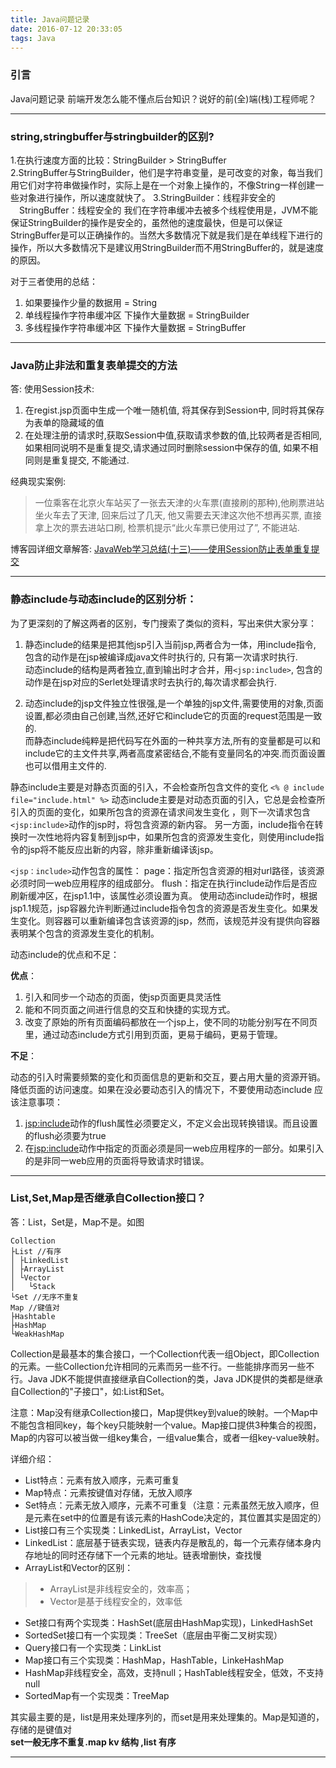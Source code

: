 ```yaml
---
title: Java问题记录
date: 2016-07-12 20:33:05
tags: Java
---
```

### 引言
Java问题记录
前端开发怎么能不懂点后台知识？说好的前(全)端(栈)工程师呢？
<!--more-->

---
### string,stringbuffer与stringbuilder的区别?
1.在执行速度方面的比较：StringBuilder >  StringBuffer   
2.StringBuffer与StringBuilder，他们是字符串变量，是可改变的对象，每当我们用它们对字符串做操作时，实际上是在一个对象上操作的，不像String一样创建一些对象进行操作，所以速度就快了。
3.StringBuilder：线程非安全的
　StringBuffer：线程安全的
我们在字符串缓冲去被多个线程使用是，JVM不能保证StringBuilder的操作是安全的，虽然他的速度最快，但是可以保证StringBuffer是可以正确操作的。当然大多数情况下就是我们是在单线程下进行的操作，所以大多数情况下是建议用StringBuilder而不用StringBuffer的，就是速度的原因。

对于三者使用的总结：
1. 如果要操作少量的数据用 = String
2. 单线程操作字符串缓冲区 下操作大量数据 = StringBuilder
3. 多线程操作字符串缓冲区 下操作大量数据 = StringBuffer

---
### Java防止非法和重复表单提交的方法
答: 使用Session技术:
1. 在regist.jsp页面中生成一个唯一随机值, 将其保存到Session中, 同时将其保存为表单的隐藏域的值
2. 在处理注册的请求时,获取Session中值,获取请求参数的值,比较两者是否相同, 如果相同说明不是重复提交,请求通过同时删除session中保存的值, 如果不相同则是重复提交, 不能通过.

经典现实案例:
> 一位乘客在北京火车站买了一张去天津的火车票(直接刷的那种),他刷票进站坐火车去了天津, 回来后过了几天, 他又需要去天津这次他不想再买票, 直接拿上次的票去进站口刷, 检票机提示“此火车票已使用过了”, 不能进站.

博客园详细文章解答:
[JavaWeb学习总结(十三)——使用Session防止表单重复提交](http://www.cnblogs.com/xdp-gacl/p/3859416.html)

---
### 静态include与动态include的区别分析：
为了更深刻的了解这两者的区别，专门搜索了类似的资料，写出来供大家分享：
1. 静态include的结果是把其他jsp引入当前jsp,两者合为一体，用include指令, 包含的动作是在jsp被编译成java文件时执行的, 只有第一次请求时执行. </br>
动态include的结构是两者独立,直到输出时才合并，用`<jsp:include>`, 包含的动作是在jsp对应的Serlet处理请求时去执行的,每次请求都会执行.

2. 动态include的jsp文件独立性很强,是一个单独的jsp文件,需要使用的对象,页面设置,都必须由自己创建,当然,还好它和include它的页面的request范围是一致的. </br>
而静态include纯粹是把代码写在外面的一种共享方法,所有的变量都是可以和include它的主文件共享,两者高度紧密结合,不能有变量同名的冲突.而页面设置也可以借用主文件的.

静态include主要是对静态页面的引入，不会检查所包含文件的变化
`<% @ include file="include.html" %>`
动态include主要是对动态页面的引入，它总是会检查所引入的页面的变化，如果所包含的资源在请求间发生变化
，则下一次请求包含`<jsp:include>`动作的jsp时，将包含资源的新内容。
另一方面，include指令在转换时一次性地将内容复制到jsp中，如果所包含的资源发生变化，则使用include指令的jsp将不能反应出新的内容，除非重新编译该jsp。

`<jsp：include>`动作包含的属性：
page：指定所包含资源的相对url路径，该资源必须时同一web应用程序的组成部分。
flush：指定在执行include动作后是否应刷新缓冲区，在jsp1.1中，该属性必须设置为真。
使用动态include动作时，根据jsp1.1规范，jsp容器允许判断通过include指令包含的资源是否发生变化。如果发生变化。则容器可以重新编译包含该资源的jsp，然而，该规范并没有提供向容器表明某个包含的资源发生变化的机制。

动态include的优点和不足：

**优点**：
1. 引入和同步一个动态的页面，使jsp页面更具灵活性
2. 能和不同页面之间进行信息的交互和快捷的实现方式。
3. 改变了原始的所有页面编码都放在一个jsp上，使不同的功能分别写在不同页里，通过动态include方式引用到页面，更易于编码，更易于管理。

**不足**：

动态的引入时需要频繁的变化和页面信息的更新和交互，要占用大量的资源开销。降低页面的访问速度。如果在没必要动态引入的情况下，不要使用动态include
应该注意事项：
1. <jsp:include>动作的flush属性必须要定义，不定义会出现转换错误。而且设置的flush必须要为true
2. 在<jsp:include>动作中指定的页面必须是同一web应用程序的一部分。如果引入的是非同一web应用的页面将导致请求时错误。

---
### List,Set,Map是否继承自Collection接口？

答：List，Set是，Map不是。如图
```
Collection
├List //有序
│ ├LinkedList
│ ├ArrayList
│ └Vector
│   └Stack
└Set //无序不重复
Map //键值对
├Hashtable
├HashMap
└WeakHashMap
```
Collection是最基本的集合接口，一个Collection代表一组Object，即Collection的元素。一些Collection允许相同的元素而另一些不行。一些能排序而另一些不行。Java JDK不能提供直接继承自Collection的类，Java JDK提供的类都是继承自Collection的"子接口"，如:List和Set。

注意：Map没有继承Collection接口，Map提供key到value的映射。一个Map中不能包含相同key，每个key只能映射一个value。Map接口提供3种集合的视图，Map的内容可以被当做一组key集合，一组value集合，或者一组key-value映射。


详细介绍：
* List特点：元素有放入顺序，元素可重复
* Map特点：元素按键值对存储，无放入顺序
* Set特点：元素无放入顺序，元素不可重复（注意：元素虽然无放入顺序，但是元素在set中的位置是有该元素的HashCode决定的，其位置其实是固定的）
* List接口有三个实现类：LinkedList，ArrayList，Vector
* LinkedList：底层基于链表实现，链表内存是散乱的，每一个元素存储本身内存地址的同时还存储下一个元素的地址。链表增删快，查找慢
* ArrayList和Vector的区别：
> * ArrayList是非线程安全的，效率高；
> * Vector是基于线程安全的，效率低
* Set接口有两个实现类：HashSet(底层由HashMap实现)，LinkedHashSet
* SortedSet接口有一个实现类：TreeSet（底层由平衡二叉树实现）
* Query接口有一个实现类：LinkList
* Map接口有三个实现类：HashMap，HashTable，LinkeHashMap
* HashMap非线程安全，高效，支持null；HashTable线程安全，低效，不支持null
* SortedMap有一个实现类：TreeMap

其实最主要的是，list是用来处理序列的，而set是用来处理集的。Map是知道的，存储的是键值对 </br>
**set一般无序不重复.map kv 结构 ,list 有序**

---
